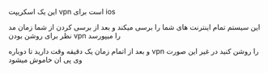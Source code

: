 این یک اسکریپت vpn است برای ios 

این سیستم تمام اینترنت های شما را برسی میکند و بعد از برسی کردن
از شما زمان مد نظر برای روشن بودن vpn را میپورسد 

و بعد از اتمام زمان یک دقیقه وقت دارید تا دوباره vpn را روشن کنید در غیر این صورت وی پی ان خاموش میشود 